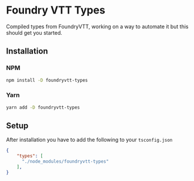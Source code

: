 # Foundry VTT Types

Compiled types from FoundryVTT, working on a way to automate it but this should get you started. 

## Installation


### NPM

```sh
npm install -D foundryvtt-types
```

### Yarn

```sh
yarn add -D foundryvtt-types
```

## Setup

After installation you have to add the following to your `tsconfig.json`

```json
{
    "types": [
      "./node_modules/foundryvtt-types"
    ],         
}
```
